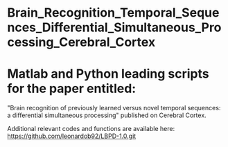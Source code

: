 # Brain_Recognition_Temporal_Sequences_Differential_Simultaneous_Processing_Cerebral_Cortex

# Matlab and Python leading scripts for the paper entitled:
"Brain recognition of previously learned versus novel temporal sequences: a differential simultaneous processing" published on Cerebral Cortex.

Additional relevant codes and functions are available here: https://github.com/leonardob92/LBPD-1.0.git
